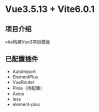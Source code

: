 # Vue3.5.13 + Vite6.0.1


## 项目介绍
vtie构建Vue3项目模版


## 已配置插件

- AutoImport
- ElementPlus
- VueRouter
- Pinia（待配置）
- Axios
- less
- element-plus
